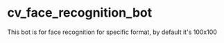 # cv_face_recognition_bot
This bot is for face recognition for specific format, by default it's 100x100
